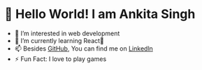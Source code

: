 # 👋 Hello World! I am Ankita Singh
- 👀 I’m interested in web development
- 🌱 I’m currently learning React📝
- 📫 Besides <a href="https://github.com/anksingh88">GitHub</a>, You can find me on  <a href="https://www.linkedin.com/in/ankita-singh-8847381a0/">Linkedln</a>
- ⚡ Fun Fact: I love to play games

